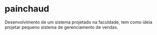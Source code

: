 # painchaud
Desenvolvimento de um sistema projetado na faculdade, tem como ideia projetar pequeno sistema de gerenciamento de vendas.
